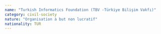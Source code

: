 ```yaml
---
name: "Turkish Informatics Foundation (TBV -Türkiye Bilişim Vakfı)"
category: civil-society
nature: "Organisation à but non lucratif"
nationality: TUR
---
```

